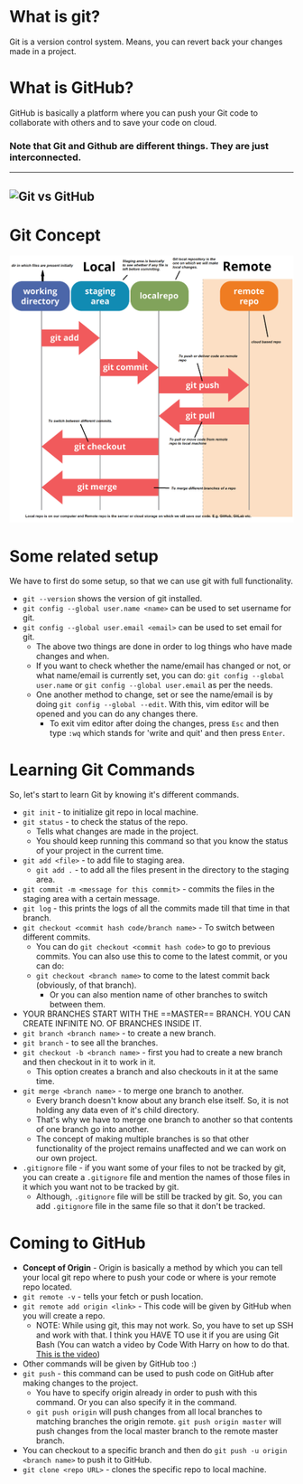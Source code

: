 # What is git?
Git is a version control system. Means, you can revert back your changes made in a project.
# What is GitHub?
GitHub is basically a platform where you can push your Git code to collaborate with others and to save your code on cloud.
### Note that Git and Github are different things. They are just interconnected.
---
![Git vs GitHub](https://blog.devmountain.com/hs-fs/hubfs/Imported_Blog_Media/Gitvs_Github-1a-1.jpg?width=600&name=Gitvs_Github-1a-1.jpg)
---
# Git Concept
![Git Concept](Git_Concept.png)
# Some related setup
We have to first do some setup, so that we can use git with full functionality.
- `git --version` shows the version of git installed.
- `git config --global user.name <name>` can be used to set username for git.
- `git config --global user.email <email>` can be used to set email for git.
	- The above two things are done in order to log things who have made changes and when.
	- If you want to check whether the name/email has changed or not, or what name/email is currently set, you can do: `git config --global user.name` or `git config --global user.email` as per the needs.
	- One another method to change, set or see the name/email is by doing `git config --global --edit`. With this, vim editor will be opened and you can do any changes there.
		- To exit vim editor after doing the changes, press `Esc` and then type `:wq` which stands for 'write and quit' and then press `Enter`.
# Learning Git Commands
So, let's start to learn Git by knowing it's different commands.
- `git init` - to initialize git repo in local machine.
- `git status` - to check the status of the repo.
	- Tells what changes are made in the project.
	- You should keep running this command so that you know the status of your project in the current time.
- `git add <file>` - to add file to staging area.
	- `git add .` - to add all the files present in the directory to the staging area.
- `git commit -m <message for this commit>` - commits the files in the staging area with a certain message.
- `git log` - this prints the logs of all the commits made till that time in that branch.
- `git checkout <commit hash code/branch name>` - To switch between different commits.
	- You can do `git checkout <commit hash code>` to go to previous commits. You can also use this to come to the latest commit, or you can do:
	- `git checkout <branch name>` to come to the latest commit back (obviously, of that branch).
		- Or you can also mention name of other branches to switch between them.
- YOUR BRANCHES START WITH THE ==MASTER== BRANCH. YOU CAN CREATE INFINITE NO. OF BRANCHES INSIDE IT.
- `git branch <branch name>` - to create a new branch.
- `git branch` - to see all the branches.
- `git checkout -b <branch name>` - first you had to create a new branch and then checkout in it to work in it.
	- This option creates a branch and also checkouts in it at the same time.
- `git merge <branch name>` - to merge one branch to another.
	- Every branch doesn't know about any branch else itself. So, it is not holding any data even of it's child directory.
	- That's why we have to merge one branch to another so that contents of one branch go into another.
	- The concept of making multiple branches is so that other functionality of the project remains unaffected and we can work on our own project.
- `.gitignore` file - if you want some of your files to not be tracked by git, you can create a `.gitignore` file and mention the names of those files in it which you want not to be tracked by git.
	- Although, `.gitignore` file will be still be tracked by git. So, you can add `.gitignore` file in the same file so that it don't be tracked.
# Coming to GitHub
- **Concept of Origin** - Origin is basically a method by which you can tell your local git repo where to push your code or where is your remote repo located.
- `git remote -v` - tells your fetch or push location.
- `git remote add origin <link>` - This code will be given by GitHub when you will create a repo.
	- NOTE: While using git, this may not work. So, you have to set up SSH and work with that. I think you HAVE TO use it if you are using Git Bash (You can watch a video by Code With Harry on how to do that. [This is the video](https://youtu.be/_eYJyRK-yaY))
- Other commands will be given by GitHub too :)
- `git push` - this command can be used to push code on GitHub after making changes to the project.
	- You have to specify origin already in order to push with this command. Or you can also specify it in the command.
	- `git push origin` will push changes from all local branches to matching branches the origin remote. `git push origin master` will push changes from the local master branch to the remote master branch.
- You can checkout to a specific branch and then do `git push -u origin <branch name>` to push it to GitHub.
- `git clone <repo URL>` - clones the specific repo to local machine.